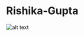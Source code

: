# Rishika-Gupta
![alt text](https://github.com/RishikaGupta99/Rishika-Gupta/blob/master/sitlab1img.png)
